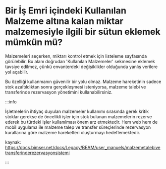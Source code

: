 # Bir İş Emri içindeki Kullanılan Malzeme altına kalan miktar malzemesiyle ilgili bir sütun eklemek mümkün mü?

Malzemeleri seçerken, miktarı kontrol etmek için listeleme sayfasında görülebilir. Bu alanı doğrudan 'Kullanılan Malzemeler' sekmesine eklemek tavsiye edilmez, çünkü envanterdeki değişiklikler olduğunda yanlış verilere yol açabilir.

Bu özelliği kullanmanın güvenilir bir yolu olmaz. Malzeme hareketinin sadece stok azaltıldıktan sonra gerçekleşmesi isteniyorsa, malzeme talebi ve transferinde rezervasyon yönetimini kullanabilirsiniz.

:::info

İşletmelerin ihtiyaç duyulan malzemeler kullanımı sırasında gerek kritik stoklar gerekse de öncelikli işler için stok bulunan malzemelerin rezerve ederek bu türdeki işler kullanılması önem arz etmektedir. Hem web hem de mobil uygulama ile malzeme talep ve transfer süreçlerinde rezervasyon kurallarına göre malzeme hareketleri oluşturmayı hedeflemektedir.

kaynak: https://docs.bimser.net/docs/Legacy/BEAM/user_manuels/malzemetalebivetransferinderezervasyonsistemi

:::
